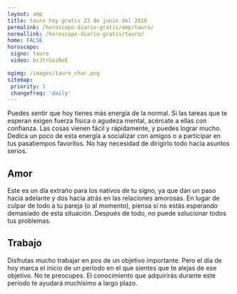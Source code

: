 ```yaml
---
layout: amp
title: tauro hoy gratis 23 de junio del 2018 
permalink: /horoscopo-diario-gratis/amp/tauro/
normallink: /horoscopo-diario-gratis/tauro/
home: FALSE
horoscopo:
 signo: tauro
 video: bcJtrGoiNeE

ogimg: /images/tauro_char.png
sitemap:
 priority: 1
 changefreq: 'daily'
---
```



Puedes sentir que hoy tienes más energía de la normal. Si las tareas que te esperan exigen fuerza física o agudeza mental, acércate a ellas con confianza. Las cosas vienen fácil y rápidamente, y puedes lograr mucho. Dedica un poco de esta energía a socializar con amigos o a participar en tus pasatiempos favoritos. No hay necesidad de dirigirlo todo hacia asuntos serios.

## Amor

Este es un día extraño para los nativos de tu signo, ya que dan un paso hacia adelante y dos hacia atrás en las relaciones amorosas. En lugar de culpar de todo a tu pareja (o al momento), piensa si no estás esperando demasiado de esta situación. Después de todo, no puede solucionar todos tus problemas.

## Trabajo

Disfrutas mucho trabajar en pos de un objetivo importante. Pero el día de hoy marca el inicio de un período en el que sientes que te alejas de ese objetivo. No te preocupes. El conocimiento que adquirirás durante este período te ayudará muchísimo a largo plazo.